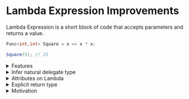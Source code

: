 # Lambda Expression Improvements

Lambda Expression is a short block of code that accepts parameters and returns a value.
```csharp
Func<int,int> Square = x => x * x;

Square(5); // 25
```

<details>
	<summary>Features</summary>

- Infer Natural delegate type for lambda and method groups
- Allow having attribute in lambdas
- Lambda with explicit Return type
</details>
<details>
	<summary>Infer natural delegate type</summary>

- Prior to c# 10 every time we define a delegate we need to specify explictly the delegate type [demo](./LambdaExpressionC9/NoNaturalType.cs)
- How much easier would be if we can just use var? [demo](./LambdaExpressionC10/WithNaturalTypeInferred.cs)
</details>
<details>
	<summary>Attributes on Lambda</summary>

- In version prior to c# 10, lambda didn't have the possibility to have attribute assigned to them [demo](./LambdaExpressionC9/NoAttribute.cs)
- From c# 10, attributes can be used with Lambdas as well providing parity with Methods and Local Functions [demo](./LambdaExpressionC10/WithAttribute.cs)

</details>
<details>
	<summary>Explicit return type</summary>

We can specify explicitly the return type of the lambda expression.

This feature can become interesting if the return type of the lambda expression can't be inferred because the lambda can return different type of results [demo](./LambdaExpressionC10/LambdaWithReturnTypes.cs)
</details>
<details>
	<summary>Motivation</summary>

All those improvement on lambda expression made easier the introduction of Minimal API!

Minimal Api are a Asp.net feature that allows the creation of endpoints with minimal dependencies.
Consider the following code using the classical API Controller [demo](./ApiWithController/Controllers/MonitoredEntitiesController.cs)

Now let's see how we can make the same with Minimal Api [demo](./MinimalApiExample/Program.cs)

</details>